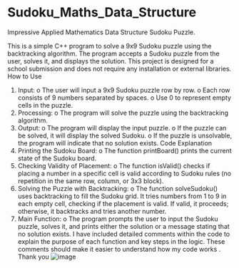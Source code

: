 # Sudoku_Maths_Data_Structure
Impressive Applied Mathematics Data Structure Sudoku Puzzle.


This is a simple C++ program to solve a 9x9 Sudoku puzzle using the backtracking algorithm. The program accepts a Sudoku puzzle from the user, solves it, and displays the solution. This project is designed for a school submission and does not require any installation or external libraries.
How to Use
1.	Input:
o	The user will input a 9x9 Sudoku puzzle row by row.
o	Each row consists of 9 numbers separated by spaces.
o	Use 0 to represent empty cells in the puzzle.
2.	Processing:
o	The program will solve the puzzle using the backtracking algorithm.
3.	Output:
o	The program will display the input puzzle.
o	If the puzzle can be solved, it will display the solved Sudoku.
o	If the puzzle is unsolvable, the program will indicate that no solution exists.
Code Explanation
1.	Printing the Sudoku Board:
o	The function printBoard() prints the current state of the Sudoku board.
2.	Checking Validity of Placement:
o	The function isValid() checks if placing a number in a specific cell is valid according to Sudoku rules (no repetition in the same row, column, or 3x3 block).
3.	Solving the Puzzle with Backtracking:
o	The function solveSudoku() uses backtracking to fill the Sudoku grid. It tries numbers from 1 to 9 in each empty cell, checking if the placement is valid. If valid, it proceeds; otherwise, it backtracks and tries another number.
4.	Main Function:
o	The program prompts the user to input the Sudoku puzzle, solves it, and prints either the solution or a message stating that no solution exists.
I have included detailed comments within the code to explain the purpose of each function and key steps in the logic. These comments should make it easier to understand how my code works . 
Thank you 
![image](https://github.com/user-attachments/assets/87102afd-5581-482a-840a-1e21b4ad99ea)
